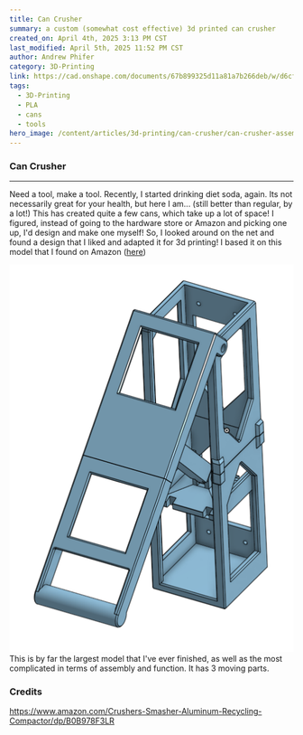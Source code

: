 ```yaml
---
title: Can Crusher
summary: a custom (somewhat cost effective) 3d printed can crusher
created_on: April 4th, 2025 3:13 PM CST
last_modified: April 5th, 2025 11:52 PM CST
author: Andrew Phifer
category: 3D-Printing
link: https://cad.onshape.com/documents/67b899325d11a81a7b266deb/w/d6cfcacca940e2f1e6a0f03d/e/cad6090b484cceb0df826bba
tags:
  - 3D-Printing
  - PLA
  - cans
  - tools
hero_image: /content/articles/3d-printing/can-crusher/can-crusher-assembly.png
---
```


### Can Crusher

---

Need a tool, make a tool.  Recently, I started drinking diet soda, again.  Its not necessarily great for your health, but here I am...  (still better than regular, by a lot!)  This has created quite a few cans, which take up a lot of space!  I figured, instead of going to the hardware store or Amazon and picking one up, I'd design and make one myself!  So, I looked around on the net and found a design that I liked and adapted it for 3d printing!  I based it on this model that I found on Amazon ([here](https://www.amazon.com/Crushers-Smasher-Aluminum-Recycling-Compactor/dp/B0B978F3LR?th=1))

![can crusher assembly](/content/articles/3d-printing/can-crusher/can-crusher-assembly.png)
This is by far the largest model that I've ever finished, as well as the most complicated in terms of assembly and function.  It has 3 moving parts.  

### Credits
https://www.amazon.com/Crushers-Smasher-Aluminum-Recycling-Compactor/dp/B0B978F3LR